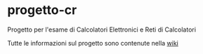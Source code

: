 # progetto-cr
Progetto per l'esame di Calcolatori Elettronici e Reti di Calcolatori

Tutte le informazioni sul progetto sono contenute nella [wiki](https://github.com/mattbn/progetto-cr/wiki)
